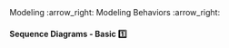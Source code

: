 <link rel="stylesheet" href="{{baseUrl}}/css/textbook.css">

<div class="website-content">

<div id="path">Modeling :arrow_right: Modeling Behaviors :arrow_right:</div>

<div id="title">

#### Sequence Diagrams - Basic :one:

</div>

<div id="body">

<dynamic-panel src="../../../uml/sequenceDiagrams/basic/embed.md" header="UML: Sequence Diagrams: Basic" is-open></dynamic-panel>
<dynamic-panel src="../../../uml/sequenceDiagrams/objectCreation/embed.md" header="UML: Sequence Diagrams: Object Creation" is-open></dynamic-panel>
<dynamic-panel src="../../../uml/sequenceDiagrams/loops/embed.md" header="UML: Sequence Diagrams: Loops" is-open></dynamic-panel>
<dynamic-panel src="../../../uml/sequenceDiagrams/minimalNotation/embed.md" header="UML: Sequence Diagrams: Minimal Notation" is-open></dynamic-panel>

</div>

</div>
